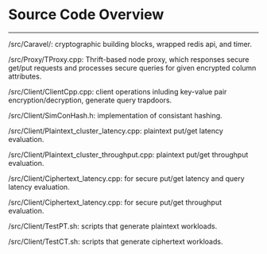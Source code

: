 # Source Code Overview

---
/src/Caravel/: cryptographic building blocks, wrapped redis api, and timer.

/src/Proxy/TProxy.cpp: Thrift-based node proxy, which responses secure get/put requests and processes secure queries for given encrypted column attributes.

/src/Client/ClientCpp.cpp: client operations inluding key-value pair encryption/decryption, generate query trapdoors.

/src/Client/SimConHash.h: implementation of consistant hashing.

/src/Client/Plaintext_cluster_latency.cpp: plaintext put/get latency evaluation.

/src/Client/Plaintext_cluster_throughput.cpp: plaintext put/get throughput evaluation.

/src/Client/Ciphertext_latency.cpp: for secure put/get latency and query latency evaluation.

/src/Client/Ciphertext_latency.cpp: for secure put/get throughput evaluation.

/src/Client/TestPT.sh: scripts that generate plaintext workloads.

/src/Client/TestCT.sh: scripts that generate ciphertext workloads.



